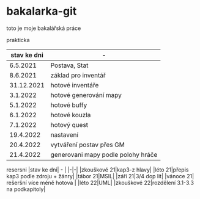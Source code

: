 # bakalarka-git

toto je moje bakalářská práce

prakticka

| stav ke dni| - |
|-|-|
|6.5.2021 | Postava, Stat |
|8.6.2021 | základ pro inventář |
|31.12.2021 | hotové inventáře |
|3.1.2022 | hotové generování mapy |
|5.1.2022 | hotové buffy |
|6.1.2022 | hotové kouzla |
|7.1.2022 | hotový quest |
|19.4.2022 | nastavení |
|20.4.2022 | vytváření postav přes GM |
|21.4.2022 | generovani mapy podle polohy hráče |


resersni
|stav ke dni| - |
|-|-|
|zkouškové 21|kap3-z hlavy|
|léto 21|přepis kap3 podle zdroju + žánry|
|tábor 21|MSIL|
|září 21|3/4 dop lit|
|vánoce 21| rešeršní více méně hotova |
|léto 22|UML|
|zkouškové 22|rozdělení 3.1-3.3 na podkapitoly|